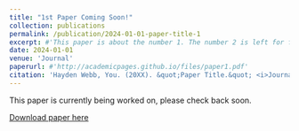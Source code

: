 ```yaml
---
title: "1st Paper Coming Soon!"
collection: publications
permalink: /publication/2024-01-01-paper-title-1
excerpt: #'This paper is about the number 1. The number 2 is left for future work.'
date: 2024-01-01
venue: 'Journal'
paperurl: #'http://academicpages.github.io/files/paper1.pdf'
citation: 'Hayden Webb, You. (20XX). &quot;Paper Title.&quot; <i>Journal XXXX</i>. 1(1).'
---
```

This paper is currently being worked on, please check back soon.

[Download paper here](http://academicpages.github.io/files/paper1.pdf)
